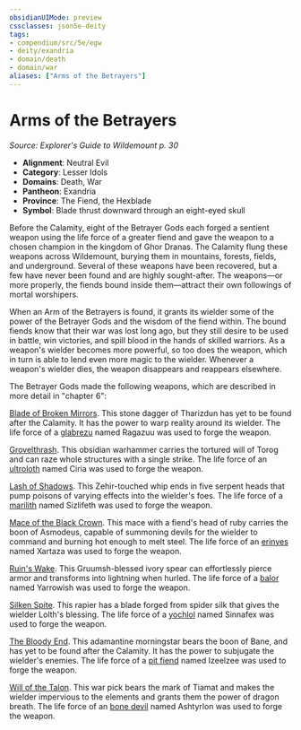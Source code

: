 ```yaml
---
obsidianUIMode: preview
cssclasses: json5e-deity
tags:
- compendium/src/5e/egw
- deity/exandria
- domain/death
- domain/war
aliases: ["Arms of the Betrayers"]
---
```

# Arms of the Betrayers
*Source: Explorer's Guide to Wildemount p. 30* 

- **Alignment**: Neutral Evil
- **Category**: Lesser Idols
- **Domains**: Death, War
- **Pantheon**: Exandria
- **Province**: The Fiend, the Hexblade
- **Symbol**: Blade thrust downward through an eight-eyed skull

Before the Calamity, eight of the Betrayer Gods each forged a sentient weapon using the life force of a greater fiend and gave the weapon to a chosen champion in the kingdom of Ghor Dranas. The Calamity flung these weapons across Wildemount, burying them in mountains, forests, fields, and underground. Several of these weapons have been recovered, but a few have never been found and are highly sought-after. The weapons—or more properly, the fiends bound inside them—attract their own followings of mortal worshipers.

When an Arm of the Betrayers is found, it grants its wielder some of the power of the Betrayer Gods and the wisdom of the fiend within. The bound fiends know that their war was lost long ago, but they still desire to be used in battle, win victories, and spill blood in the hands of skilled warriors. As a weapon's wielder becomes more powerful, so too does the weapon, which in turn is able to lend even more magic to the wielder. Whenever a weapon's wielder dies, the weapon disappears and reappears elsewhere.

The Betrayer Gods made the following weapons, which are described in more detail in "chapter 6":

[Blade of Broken Mirrors](/Systems/5e/items/blade-of-broken-mirrors-egw.md). This stone dagger of Tharizdun has yet to be found after the Calamity. It has the power to warp reality around its wielder. The life force of a [glabrezu](/Systems/5e/bestiary/fiend/glabrezu.md) named Ragazuu was used to forge the weapon.

[Grovelthrash](/Systems/5e/items/grovelthrash-egw.md). This obsidian warhammer carries the tortured will of Torog and can raze whole structures with a single strike. The life force of an [ultroloth](/Systems/5e/bestiary/fiend/ultroloth.md) named Ciria was used to forge the weapon.

[Lash of Shadows](/Systems/5e/items/lash-of-shadows-egw.md). This Zehir-touched whip ends in five serpent heads that pump poisons of varying effects into the wielder's foes. The life force of a [marilith](/Systems/5e/bestiary/fiend/marilith.md) named Sizlifeth was used to forge the weapon.

[Mace of the Black Crown](/Systems/5e/items/mace-of-the-black-crown-egw.md). This mace with a fiend's head of ruby carries the boon of Asmodeus, capable of summoning devils for the wielder to command and burning hot enough to melt steel. The life force of an [erinyes](/Systems/5e/bestiary/fiend/erinyes.md) named Xartaza was used to forge the weapon.

[Ruin's Wake](/Systems/5e/items/ruins-wake-egw.md). This Gruumsh-blessed ivory spear can effortlessly pierce armor and transforms into lightning when hurled. The life force of a [balor](/Systems/5e/bestiary/fiend/balor.md) named Yarrowish was used to forge the weapon.

[Silken Spite](/Systems/5e/items/silken-spite-egw.md). This rapier has a blade forged from spider silk that gives the wielder Lolth's blessing. The life force of a [yochlol](/Systems/5e/bestiary/fiend/yochlol.md) named Sinnafex was used to forge the weapon.

[The Bloody End](/Systems/5e/items/the-bloody-end-egw.md). This adamantine morningstar bears the boon of Bane, and has yet to be found after the Calamity. It has the power to subjugate the wielder's enemies. The life force of a [pit fiend](/Systems/5e/bestiary/fiend/pit-fiend.md) named Izeelzee was used to forge the weapon.

[Will of the Talon](/Systems/5e/items/will-of-the-talon-egw.md). This war pick bears the mark of Tiamat and makes the wielder impervious to the elements and grants them the power of dragon breath. The life force of an [bone devil](/Systems/5e/bestiary/fiend/bone-devil.md) named Ashtyrlon was used to forge the weapon.